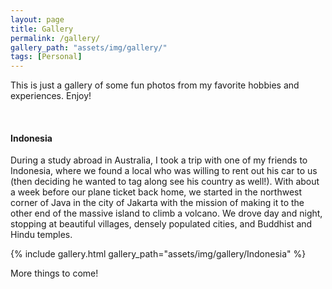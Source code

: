 ```yaml
---
layout: page
title: Gallery
permalink: /gallery/
gallery_path: "assets/img/gallery/"
tags: [Personal]
---
```


This is just a gallery of some fun photos from my favorite hobbies and experiences. Enjoy!

<br />

#### Indonesia
During a study abroad in Australia, I took a trip with one of my friends to Indonesia, where we found a local who was willing to rent out his car to us (then deciding he wanted to tag along see his country as well!). With about a week before our plane ticket back home, we started in the northwest corner of Java in the city of Jakarta with the mission of making it to the other end of the massive island to climb a volcano. We drove day and night, stopping at beautiful villages, densely populated cities, and Buddhist and Hindu temples. 

{% include gallery.html gallery_path="assets/img/gallery/Indonesia" %}

More things to come!